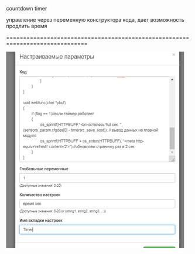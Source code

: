 countdown timer

управление через переменную конструктора кода, дает возможность продлить время

==============================================================================

![countdown timer](Screenshot_1.png "countdown timer")
